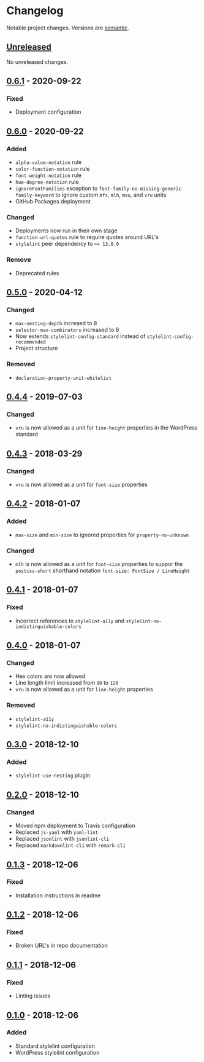 # Changelog

Notable project changes. Versions are [semantic][].

## [Unreleased][]

No unreleased changes.

## [0.6.1][] - 2020-09-22

### Fixed
- Deployment configuration

## [0.6.0][] - 2020-09-22

### Added
- `alpha-value-notation` rule
- `color-function-notation` rule
- `font-weight-notation` rule
- `hue-degree-notation` rule
- `ignoreFontFamilies` exception to
  `font-family-no-missing-generic-family-keyword` to ignore custom `mfs`, `mlh`,
  `msu`, and `vru` units
- GitHub Packages deployment

### Changed
- Deployments now run in their own stage
- `function-url-quotes` rule to require quotes around URL's
- `stylelint` peer dependency to `>= 13.0.0`

### Remove
- Deprecated rules

## [0.5.0][] - 2020-04-12

### Changed
- `max-nesting-depth` increaed to 8
- `selector-max-combinators` increased to 8
- Now extends `stylelint-config-standard` instead of
  `stylelint-config-recommended`
- Project structure

### Removed
- `declaration-property-unit-whitelist`

## [0.4.4][] - 2019-07-03

### Changed
- `vru` is now allowed as a unit for `line-height` properties in the WordPress
  standard

## [0.4.3][] - 2018-03-29

### Changed
- `vru` is now allowed as a unit for `font-size` properties

## [0.4.2][] - 2018-01-07

### Added
- `max-size` and `min-size` to ignored properties for `property-no-unknown`

### Changed
- `mlh` is now allowed as a unit for `font-size` properties to suppor the
  `postcss-short` shorthand notation `font-size: FontSize / LineHeight`

## [0.4.1][] - 2018-01-07

### Fixed
- Incorrect references to `stylelint-a11y` and
  `stylelint-no-indistinguishable-colors`

## [0.4.0][] - 2018-01-07

### Changed
- Hex colors are now allowed
- Line length limit increased from `80` to `120`
- `vru` is now allowed as a unit for `line-height` properties

### Removed
- `stylelint-a11y`
- `stylelint-no-indistinguishable-colors`

## [0.3.0][] - 2018-12-10

### Added
- `stylelint-use-nesting` plugin

## [0.2.0][] - 2018-12-10

### Changed
- Moved npm deployment to Travis configuration
- Replaced `js-yaml` with `yaml-lint`
- Replaced `jsonlint` with `jsonlint-cli`
- Replaced `markdownlint-cli` with `remark-cli`

## [0.1.3][] - 2018-12-06

### Fixed
- Installation instructions in readme

## [0.1.2][] - 2018-12-06

### Fixed
- Broken URL's in repo documentation

## [0.1.1][] - 2018-12-06

### Fixed
- Linting issues

## [0.1.0][] - 2018-12-06

### Added
- Standard stylelint configuration
- WordPress stylelint configuration

[unreleased]: https://github.com/mgsisk/stylelint-config/compare/v0.6.1...HEAD
[0.6.1]: https://github.com/mgsisk/stylelint-config/compare/v0.6.0...v0.6.1
[0.6.0]: https://github.com/mgsisk/stylelint-config/compare/v0.5.0...v0.6.0
[0.5.0]: https://github.com/mgsisk/stylelint-config/compare/v0.4.4...v0.5.0
[0.4.4]: https://github.com/mgsisk/stylelint-config/compare/v0.4.3...v0.4.4
[0.4.3]: https://github.com/mgsisk/stylelint-config/compare/v0.4.2...v0.4.3
[0.4.2]: https://github.com/mgsisk/stylelint-config/compare/v0.4.1...v0.4.2
[0.4.1]: https://github.com/mgsisk/stylelint-config/compare/v0.4.0...v0.4.1
[0.4.0]: https://github.com/mgsisk/stylelint-config/compare/v0.3.0...v0.4.0
[0.3.0]: https://github.com/mgsisk/stylelint-config/compare/v0.2.0...v0.3.0
[0.2.0]: https://github.com/mgsisk/stylelint-config/compare/v0.1.3...v0.2.0
[0.1.3]: https://github.com/mgsisk/stylelint-config/compare/v0.1.2...v0.1.3
[0.1.2]: https://github.com/mgsisk/stylelint-config/compare/v0.1.1...v0.1.2
[0.1.1]: https://github.com/mgsisk/stylelint-config/compare/v0.1.0...v0.1.1
[0.1.0]: https://github.com/mgsisk/stylelint-config/tree/v0.1.0
[semantic]: https://semver.org
